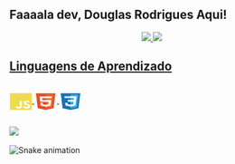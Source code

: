 ## Faaaala dev, Douglas Rodrigues Aqui!

<div align="center">
  <a href="https://github.com/DouglasRodrigues34">
  <img height="48%" src="https://github-readme-stats.vercel.app/api?username=DouglasRodrigues34&show_icons=true&theme=react&include_all_commits=true&count_private=true"/>
  <img height="48%" src="https://github-readme-stats.vercel.app/api/top-langs/?username=DouglasRodrigues34&layout=compact&langs_count=7&theme=react"/>
</div>
  
## Linguagens de Aprendizado
<div style="display: inline_block"><br>
  <img align="center" alt="Douglas-Js" height="30" width="40" src="https://raw.githubusercontent.com/devicons/devicon/master/icons/javascript/javascript-plain.svg">
  <img align="center" alt="Douglas-HTML" height="30" width="40" src="https://raw.githubusercontent.com/devicons/devicon/master/icons/html5/html5-original.svg">
  <img align="center" alt="Douglas-CSS" height="30" width="40" src="https://raw.githubusercontent.com/devicons/devicon/master/icons/css3/css3-original.svg">

##
<div> 
  <a href="https://www.linkedin.com/in/douglas-luiz-de-oliveira-rodrigues-1b2994240/" target="_blank"><img src="https://img.shields.io/badge/-LinkedIn-%230077B5?style=for-the-badge&logo=linkedin&logoColor=white" target="_blank"></a>  
</div>
   
   ![Snake animation](https://github.com/DouglasRodrigues34/DouglasRodrigues34/blob/output/github-contribution-grid-snake.svg)
